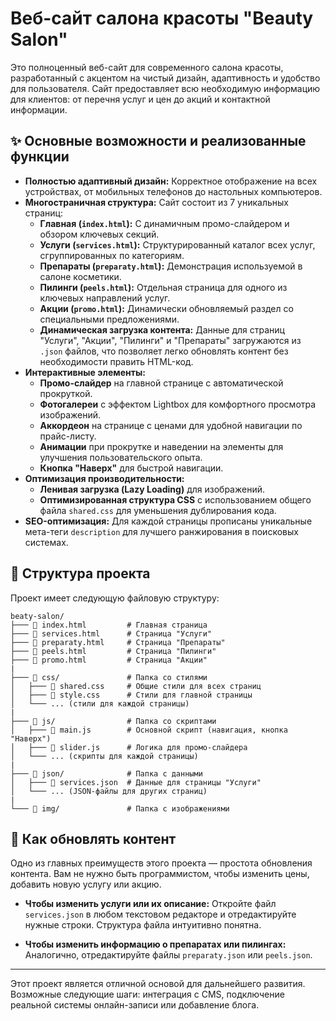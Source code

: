 # Веб-сайт салона красоты "Beauty Salon"

Это полноценный веб-сайт для современного салона красоты, разработанный с акцентом на чистый дизайн, адаптивность и удобство для пользователя. Сайт предоставляет всю необходимую информацию для клиентов: от перечня услуг и цен до акций и контактной информации.

## ✨ Основные возможности и реализованные функции

- **Полностью адаптивный дизайн:** Корректное отображение на всех устройствах, от мобильных телефонов до настольных компьютеров.
- **Многостраничная структура:** Сайт состоит из 7 уникальных страниц:
    - **Главная (`index.html`):** С динамичным промо-слайдером и обзором ключевых секций.
    - **Услуги (`services.html`):** Структурированный каталог всех услуг, сгруппированных по категориям.
    - **Препараты (`preparaty.html`):** Демонстрация используемой в салоне косметики.
    - **Пилинги (`peels.html`):** Отдельная страница для одного из ключевых направлений услуг.
    - **Акции (`promo.html`):** Динамически обновляемый раздел со специальными предложениями.
    - **Динамическая загрузка контента:** Данные для страниц "Услуги", "Акции", "Пилинги" и "Препараты" загружаются из `.json` файлов, что позволяет легко обновлять контент без необходимости править HTML-код.
- **Интерактивные элементы:**
    - **Промо-слайдер** на главной странице с автоматической прокруткой.
    - **Фотогалереи** с эффектом Lightbox для комфортного просмотра изображений.
    - **Аккордеон** на странице с ценами для удобной навигации по прайс-листу.
    - **Анимации** при прокрутке и наведении на элементы для улучшения пользовательского опыта.
    - **Кнопка "Наверх"** для быстрой навигации.
- **Оптимизация производительности:**
    - **Ленивая загрузка (Lazy Loading)** для изображений.
    - **Оптимизированная структура CSS** с использованием общего файла `shared.css` для уменьшения дублирования кода.
- **SEO-оптимизация:** Для каждой страницы прописаны уникальные мета-теги `description` для лучшего ранжирования в поисковых системах.

## 📂 Структура проекта

Проект имеет следующую файловую структуру:

```
beaty-salon/
├─── 📄 index.html         # Главная страница
├─── 📄 services.html      # Страница "Услуги"
├─── 📄 preparaty.html     # Страница "Препараты"
├─── 📄 peels.html         # Страница "Пилинги"
├─── 📄 promo.html         # Страница "Акции"
|
├─── 📁 css/               # Папка со стилями
│   ├─── 📄 shared.css     # Общие стили для всех страниц
│   ├─── 📄 style.css      # Стили для главной страницы
│   └─── ... (стили для каждой страницы)
|
├─── 📁 js/                # Папка со скриптами
│   ├─── 📄 main.js        # Основной скрипт (навигация, кнопка "Наверх")
│   ├─── 📄 slider.js      # Логика для промо-слайдера
│   └─── ... (скрипты для каждой страницы)
|
├─── 📁 json/              # Папка с данными
│   ├─── 📄 services.json  # Данные для страницы "Услуги"
│   └─── ... (JSON-файлы для других страниц)
|
└─── 📁 img/               # Папка с изображениями
```

## 🔧 Как обновлять контент

Одно из главных преимуществ этого проекта — простота обновления контента. Вам не нужно быть программистом, чтобы изменить цены, добавить новую услугу или акцию.

- **Чтобы изменить услуги или их описание:**
  Откройте файл `services.json` в любом текстовом редакторе и отредактируйте нужные строки. Структура файла интуитивно понятна.


- **Чтобы изменить информацию о препаратах или пилингах:**
  Аналогично, отредактируйте файлы `preparaty.json` или `peels.json`.


--- 

Этот проект является отличной основой для дальнейшего развития. Возможные следующие шаги: интеграция с CMS, подключение реальной системы онлайн-записи или добавление блога.
